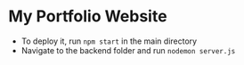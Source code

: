 # My Portfolio Website

- To deploy it, run `npm start` in the main directory
- Navigate to the backend folder and run `nodemon server.js`
